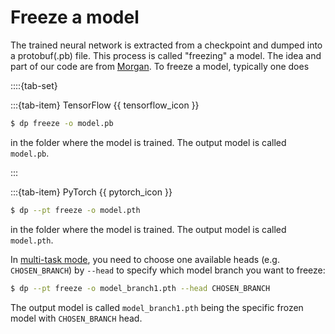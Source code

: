 # Freeze a model

The trained neural network is extracted from a checkpoint and dumped into a protobuf(.pb) file. This process is called "freezing" a model. The idea and part of our code are from [Morgan](https://blog.metaflow.fr/tensorflow-how-to-freeze-a-model-and-serve-it-with-a-python-api-d4f3596b3adc). To freeze a model, typically one does

::::{tab-set}

:::{tab-item} TensorFlow {{ tensorflow_icon }}

```bash
$ dp freeze -o model.pb
```

in the folder where the model is trained. The output model is called `model.pb`.

:::

:::{tab-item} PyTorch {{ pytorch_icon }}

```bash
$ dp --pt freeze -o model.pth
```

in the folder where the model is trained. The output model is called `model.pth`.

In [multi-task mode](../train/multi-task-training-pt.md), you need to choose one available heads (e.g. `CHOSEN_BRANCH`) by `--head`
to specify which model branch you want to freeze:

```bash
$ dp --pt freeze -o model_branch1.pth --head CHOSEN_BRANCH
```

The output model is called `model_branch1.pth` being the specific frozen model with `CHOSEN_BRANCH` head.
